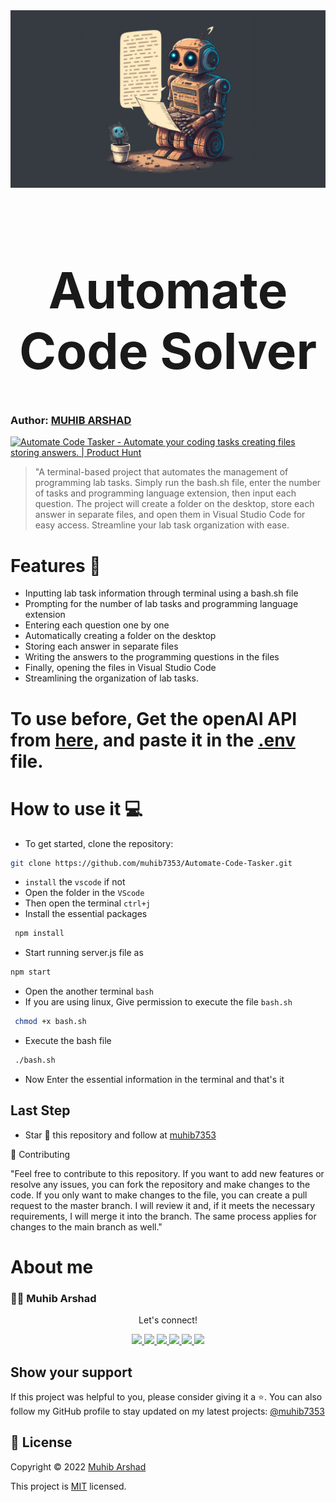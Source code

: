 <div align="center">
<img src="pic.jpg" alt="pic.jpg">
</div>

<h1 align="center" style="font-size: 80px;" >Automate Code Solver<h1>

### Author: [MUHIB ARSHAD](https://github.com/muhib7353)

<a href="https://www.producthunt.com/posts/automate-code-tasker?utm_source=badge-featured&utm_medium=badge&utm_souce=badge-automate&#0045;code&#0045;tasker" target="_blank"><img src="https://api.producthunt.com/widgets/embed-image/v1/featured.svg?post_id=377462&theme=light" alt="Automate&#0032;Code&#0032;Tasker - Automate&#0032;your&#0032;coding&#0032;tasks&#0032;creating&#0032;files&#0032;storing&#0032;answers&#0046;&#0032; | Product Hunt" style="width: 250px; height: 54px;" width="250" height="54" /></a>


> "A terminal-based project that automates the management of programming lab tasks. Simply run the bash.sh file, enter the number of tasks and programming language extension, then input each question. The project will create a folder on the desktop, store each answer in separate files, and open them in Visual Studio Code for easy access. Streamline your lab task organization with ease.

# Features 🚀

- Inputting lab task information through terminal using a bash.sh file
- Prompting for the number of lab tasks and programming language extension
- Entering each question one by one
- Automatically creating a folder on the desktop
- Storing each answer in separate files
- Writing the answers to the programming questions in the files
- Finally, opening the files in Visual Studio Code
- Streamlining the organization of lab tasks.

 # To use before, Get the openAI API from [here](https://platform.openai.com/overview), and paste it in the [.env](/.env) file.


# How to use it 💻

- To get started, clone the repository:

```sh
git clone https://github.com/muhib7353/Automate-Code-Tasker.git
```

- `install` the `vscode` if not
- Open the folder in the `VScode`
- Then open the terminal `ctrl+j`
- Install the essential packages

```sh
 npm install
```

- Start running server.js file as

```sh
npm start
```

- Open the another terminal `bash`
- If you are using linux, Give permission to execute the file `bash.sh`

```sh
 chmod +x bash.sh
```

- Execute the bash file

```sh
 ./bash.sh
```

- Now Enter the essential information in the terminal and that's it

## Last Step

- Star 🌟 this repository and follow at [muhib7353](https://github.com/muhib7353)

🤝 Contributing

"Feel free to contribute to this repository. If you want to add new features or resolve any issues, you can fork the repository and make changes to the code. If you only want to make changes to the file, you can create a pull request to the master branch. I will review it and, if it meets the necessary requirements, I will merge it into the branch. The same process applies for changes to the main branch as well."

# About me

### 👨‍💻 Muhib Arshad

   <div align="center">
<p align="center">Let's connect!</p>

<a href="https://www.linkedin.com/in/muhib-arshad-85439b242/" target="blank">
    <img src="https://img.shields.io/badge/linkedin-%230077B5.svg?&style=for-the-badge&logo=linkedin&logoColor=white" />
</a>

<a href="https://medium.com/@muhibarshad123" target="blank">
    <img src="https://img.shields.io/badge/Medium-12100E?style=for-the-badge&logo=medium&logoColor=white" />
</a>

<a href="https://stackoverflow.com/users/18215817/muhib-arshad?tab=profile" target="blank">
    <img src="https://img.shields.io/badge/Stack_Overflow-FE7A16?style=for-the-badge&logo=stack-overflow&logoColor=white" />
</a>

<a href = "https://twitter.com/muhib7353" target="blank">
    <img src="https://img.shields.io/badge/Twitter-1DA1F2?style=for-the-badge&logo=twitter&logoColor=white" />
</a>

<a href="https://www.facebook.com/muhib7353/" target="blank">
    <img src="https://img.shields.io/badge/Facebook-1877F2?style=for-the-badge&logo=facebook&logoColor=white" />
</a>

<a href="https://www.instagram.com/muhib7353/" target="blank">
    <img src="https://img.shields.io/badge/Instagram-E4405F?style=for-the-badge&logo=instagram&logoColor=white" />
</a>

</div>

## Show your support

If this project was helpful to you, please consider giving it a ⭐️.
You can also follow my GitHub profile to stay updated on my latest projects:
<a href="https://github.com/muhib7353" target="blank">
@muhib7353
</a>

## 📝 License

Copyright © 2022 [Muhib Arshad](https://github.com/muhib7353)

This project is [MIT](/License.md) licensed.
